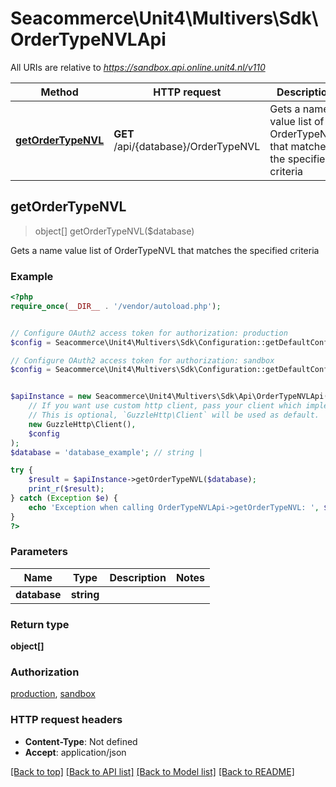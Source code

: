 # Seacommerce\Unit4\Multivers\Sdk\OrderTypeNVLApi

All URIs are relative to *https://sandbox.api.online.unit4.nl/v110*

Method | HTTP request | Description
------------- | ------------- | -------------
[**getOrderTypeNVL**](OrderTypeNVLApi.md#getOrderTypeNVL) | **GET** /api/{database}/OrderTypeNVL | Gets a name value list of OrderTypeNVL that matches the specified criteria



## getOrderTypeNVL

> object[] getOrderTypeNVL($database)

Gets a name value list of OrderTypeNVL that matches the specified criteria

### Example

```php
<?php
require_once(__DIR__ . '/vendor/autoload.php');


// Configure OAuth2 access token for authorization: production
$config = Seacommerce\Unit4\Multivers\Sdk\Configuration::getDefaultConfiguration()->setAccessToken('YOUR_ACCESS_TOKEN');

// Configure OAuth2 access token for authorization: sandbox
$config = Seacommerce\Unit4\Multivers\Sdk\Configuration::getDefaultConfiguration()->setAccessToken('YOUR_ACCESS_TOKEN');


$apiInstance = new Seacommerce\Unit4\Multivers\Sdk\Api\OrderTypeNVLApi(
    // If you want use custom http client, pass your client which implements `GuzzleHttp\ClientInterface`.
    // This is optional, `GuzzleHttp\Client` will be used as default.
    new GuzzleHttp\Client(),
    $config
);
$database = 'database_example'; // string | 

try {
    $result = $apiInstance->getOrderTypeNVL($database);
    print_r($result);
} catch (Exception $e) {
    echo 'Exception when calling OrderTypeNVLApi->getOrderTypeNVL: ', $e->getMessage(), PHP_EOL;
}
?>
```

### Parameters


Name | Type | Description  | Notes
------------- | ------------- | ------------- | -------------
 **database** | **string**|  |

### Return type

**object[]**

### Authorization

[production](../../README.md#production), [sandbox](../../README.md#sandbox)

### HTTP request headers

- **Content-Type**: Not defined
- **Accept**: application/json

[[Back to top]](#) [[Back to API list]](../../README.md#documentation-for-api-endpoints)
[[Back to Model list]](../../README.md#documentation-for-models)
[[Back to README]](../../README.md)

